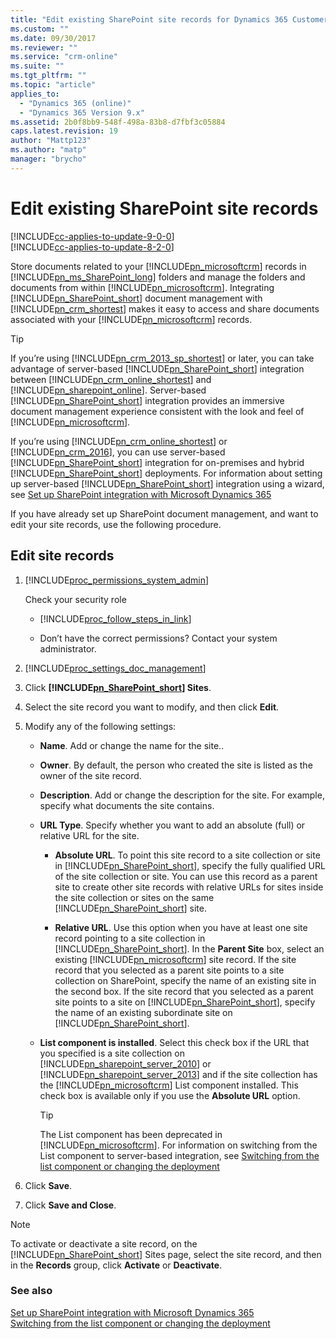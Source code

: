 ```yaml
---
title: "Edit existing SharePoint site records for Dynamics 365 Customer Engagement | MicrosoftDocs"
ms.custom: ""
ms.date: 09/30/2017
ms.reviewer: ""
ms.service: "crm-online"
ms.suite: ""
ms.tgt_pltfrm: ""
ms.topic: "article"
applies_to: 
  - "Dynamics 365 (online)"
  - "Dynamics 365 Version 9.x"
ms.assetid: 2b0f8bb9-548f-498a-83b8-d7fbf3c05884
caps.latest.revision: 19
author: "Mattp123"
ms.author: "matp"
manager: "brycho"
---
```

# Edit existing SharePoint site records

[!INCLUDE[cc-applies-to-update-9-0-0](../includes/cc_applies_to_update_9_0_0.md)]<br/>[!INCLUDE[cc-applies-to-update-8-2-0](../includes/cc_applies_to_update_8_2_0.md)]

Store documents related to your [!INCLUDE[pn_microsoftcrm](../includes/pn-microsoftcrm.md)] records in [!INCLUDE[pn_ms_SharePoint_long](../includes/pn-ms-sharepoint-long.md)] folders and manage the folders and documents from within [!INCLUDE[pn_microsoftcrm](../includes/pn-microsoftcrm.md)]. Integrating [!INCLUDE[pn_SharePoint_short](../includes/pn-sharepoint-short.md)] document management with [!INCLUDE[pn_crm_shortest](../includes/pn-crm-shortest.md)] makes it easy to access and share documents associated with your [!INCLUDE[pn_microsoftcrm](../includes/pn-microsoftcrm.md)] records.  
  
> [!TIP]
>  If you’re using [!INCLUDE[pn_crm_2013_sp_shortest](../includes/pn-crm-2013-sp-shortest.md)] or later, you can take advantage of server-based [!INCLUDE[pn_SharePoint_short](../includes/pn-sharepoint-short.md)] integration between [!INCLUDE[pn_crm_online_shortest](../includes/pn-crm-online-shortest.md)] and [!INCLUDE[pn_sharepoint_online](../includes/pn-sharepoint-online.md)]. Server-based [!INCLUDE[pn_SharePoint_short](../includes/pn-sharepoint-short.md)] integration provides an immersive document management experience consistent with the look and feel of [!INCLUDE[pn_microsoftcrm](../includes/pn-microsoftcrm.md)].  
> 
>  If you’re using [!INCLUDE[pn_crm_online_shortest](../includes/pn-crm-online-shortest.md)] or [!INCLUDE[pn_crm_2016](../includes/pn-crm-2016.md)], you can use server-based [!INCLUDE[pn_SharePoint_short](../includes/pn-sharepoint-short.md)] integration for on-premises and hybrid [!INCLUDE[pn_SharePoint_short](../includes/pn-sharepoint-short.md)] deployments. For information about setting up server-based [!INCLUDE[pn_SharePoint_short](../includes/pn-sharepoint-short.md)] integration using a wizard, see [Set up SharePoint integration with Microsoft Dynamics 365](set-up-sharepoint-integration.md)  
  
 If you have already set up SharePoint document management, and want to edit your site records, use the following procedure.  
  
## Edit site records  
  
1. [!INCLUDE[proc_permissions_system_admin](../includes/proc-permissions-system-admin.md)]  
  
    Check your security role  
  
   - [!INCLUDE[proc_follow_steps_in_link](../includes/proc-follow-steps-in-link.md)]  
  
   - Don’t have the correct permissions? Contact your system administrator.  
  
2. [!INCLUDE[proc_settings_doc_management](../includes/proc-settings-doc-management.md)]  
  
3. Click **[!INCLUDE[pn_SharePoint_short](../includes/pn-sharepoint-short.md)] Sites**.  
  
4. Select the site record you want to modify, and then click **Edit**.  
  
5. Modify any of the following settings:  
  
   - **Name**. Add or change the name for the site..  
  
   - **Owner**. By default, the person who created the site is listed as the owner of the site record.  
  
   - **Description**. Add or change the description for the site. For example, specify what documents the site contains.  
  
   - **URL Type**. Specify whether you want to add an absolute (full) or relative URL for the site.  
  
     - **Absolute URL**. To point this site record to a site collection or site in [!INCLUDE[pn_SharePoint_short](../includes/pn-sharepoint-short.md)], specify the fully qualified URL of the site collection or site. You can use this record as a parent site to create other site records with relative URLs for sites inside the site collection or sites on the same [!INCLUDE[pn_SharePoint_short](../includes/pn-sharepoint-short.md)] site.  
  
     - **Relative URL**. Use this option when you have at least one site record pointing to a site collection in [!INCLUDE[pn_SharePoint_short](../includes/pn-sharepoint-short.md)]. In the **Parent Site** box, select an existing [!INCLUDE[pn_microsoftcrm](../includes/pn-microsoftcrm.md)] site record. If the site record that you selected as a parent site points to a site collection on SharePoint, specify the name of an existing site in the second box. If the site record that you selected as a parent site points to a site on [!INCLUDE[pn_SharePoint_short](../includes/pn-sharepoint-short.md)], specify the name of an existing subordinate site on [!INCLUDE[pn_SharePoint_short](../includes/pn-sharepoint-short.md)].  
  
   - **List component is installed**. Select this check box if the URL that you specified is a site collection on [!INCLUDE[pn_sharepoint_server_2010](../includes/pn-sharepoint-server-2010.md)] or [!INCLUDE[pn_sharepoint_server_2013](../includes/pn-sharepoint-server-2013.md)] and if the site collection has the [!INCLUDE[pn_microsoftcrm](../includes/pn-microsoftcrm.md)] List component installed. This check box is available only if you use the **Absolute URL** option.  
  
     > [!TIP]
     >  The List component has been deprecated in [!INCLUDE[pn_microsoftcrm](../includes/pn-microsoftcrm.md)]. For information on switching from the List component to server-based integration, see [Switching from the list component or changing the deployment](switch-dynamics-crm-online-dynamics-365.md)  
  
6. Click **Save**.  
  
7. Click **Save and Close**.  
  
> [!NOTE]
>  To activate or deactivate a site record, on the [!INCLUDE[pn_SharePoint_short](../includes/pn-sharepoint-short.md)] Sites page, select the site record, and then in the **Records** group, click **Activate** or **Deactivate**.  
  
### See also  
 [Set up SharePoint integration with Microsoft Dynamics 365](set-up-sharepoint-integration.md)   
 [Switching from the list component or changing the deployment](switch-dynamics-crm-online-dynamics-365.md)
